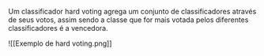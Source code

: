 ---
---

Um classificador hard voting agrega um conjunto de classificadores através de seus votos, assim sendo a classe que for mais votada pelos diferentes classificadores é a vencedora. 

![[Exemplo de hard voting.png]]